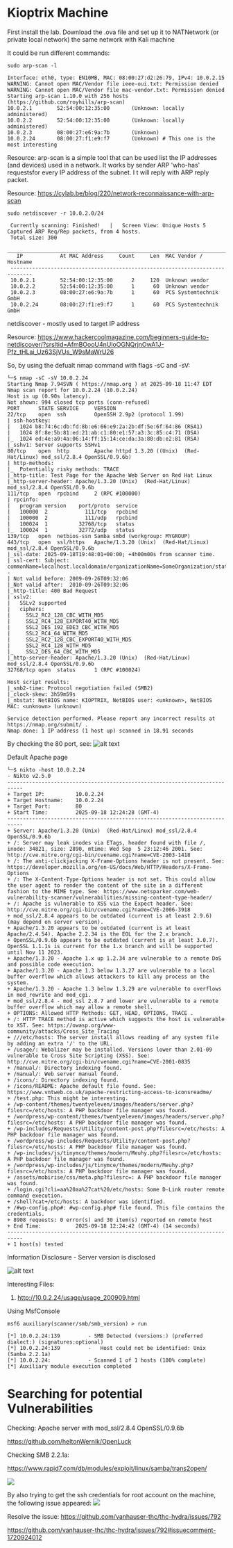 # Kioptrix Machine

First install the lab. 
Download the .ova file and set up it to NATNetwork (or private local network) the same network with Kali machine

It could be run different commands:

``` 
sudo arp-scan -l 

Interface: eth0, type: EN10MB, MAC: 08:00:27:d2:26:79, IPv4: 10.0.2.15
WARNING: Cannot open MAC/Vendor file ieee-oui.txt: Permission denied
WARNING: Cannot open MAC/Vendor file mac-vendor.txt: Permission denied
Starting arp-scan 1.10.0 with 256 hosts (https://github.com/royhills/arp-scan)
10.0.2.1        52:54:00:12:35:00       (Unknown: locally administered)
10.0.2.2        52:54:00:12:35:00       (Unknown: locally administered)
10.0.2.3        08:00:27:e6:9a:7b       (Unknown)
10.0.2.24       08:00:27:f1:e9:f7       (Unknown) # This one is the most interesting

```
Resource: 
arp-scan is a simple tool that can be used list the IP addresses (and devices) used in a network. It works by sender ARP 'who-has' requestsfor every IP address of the subnet. I t will reply with ARP reply packet. 

Resource: https://cylab.be/blog/220/network-reconnaissance-with-arp-scan

``` 
sudo netdiscover -r 10.0.2.0/24

 Currently scanning: Finished!   |   Screen View: Unique Hosts 5 Captured ARP Req/Rep packets, from 4 hosts.   
 Total size: 300                                                  
 _____________________________________________________________________________
   IP            At MAC Address     Count     Len  MAC Vendor / Hostname      
 -----------------------------------------------------------------------------
 10.0.2.1        52:54:00:12:35:00      2     120  Unknown vendor                                                 
 10.0.2.2        52:54:00:12:35:00      1      60  Unknown vendor                                                 
 10.0.2.3        08:00:27:e6:9a:7b      1      60  PCS Systemtechnik GmbH                                         
 10.0.2.24       08:00:27:f1:e9:f7      1      60  PCS Systemtechnik GmbH 

```

netdiscover - mostly used to target IP address

Resource: https://www.hackercoolmagazine.com/beginners-guide-to-netdiscover/?srsltid=AfmBOooU4nUloOGNQrjnOwA1J-Pfz_tHLai_Uz63SjVUs_W9sMaWrU26


So, by using the defualt nmap command with flags -sC and -sV:

```
└─$ nmap -sC -sV 10.0.2.24                                              
Starting Nmap 7.94SVN ( https://nmap.org ) at 2025-09-18 11:47 EDT
Nmap scan report for 10.0.2.24 (10.0.2.24)
Host is up (0.90s latency).
Not shown: 994 closed tcp ports (conn-refused)
PORT      STATE SERVICE     VERSION
22/tcp    open  ssh         OpenSSH 2.9p2 (protocol 1.99)
| ssh-hostkey: 
|   1024 b8:74:6c:db:fd:8b:e6:66:e9:2a:2b:df:5e:6f:64:86 (RSA1)
|   1024 8f:8e:5b:81:ed:21:ab:c1:80:e1:57:a3:3c:85:c4:71 (DSA)
|_  1024 ed:4e:a9:4a:06:14:ff:15:14:ce:da:3a:80:db:e2:81 (RSA)
|_sshv1: Server supports SSHv1
80/tcp    open  http        Apache httpd 1.3.20 ((Unix)  (Red-Hat/Linux) mod_ssl/2.8.4 OpenSSL/0.9.6b)
| http-methods: 
|_  Potentially risky methods: TRACE
|_http-title: Test Page for the Apache Web Server on Red Hat Linux
|_http-server-header: Apache/1.3.20 (Unix)  (Red-Hat/Linux) mod_ssl/2.8.4 OpenSSL/0.9.6b
111/tcp   open  rpcbind     2 (RPC #100000)
| rpcinfo: 
|   program version    port/proto  service
|   100000  2            111/tcp   rpcbind
|   100000  2            111/udp   rpcbind
|   100024  1          32768/tcp   status
|_  100024  1          32772/udp   status
139/tcp   open  netbios-ssn Samba smbd (workgroup: MYGROUP)
443/tcp   open  ssl/https   Apache/1.3.20 (Unix)  (Red-Hat/Linux) mod_ssl/2.8.4 OpenSSL/0.9.6b
|_ssl-date: 2025-09-18T19:48:01+00:00; +4h00m00s from scanner time.
| ssl-cert: Subject: commonName=localhost.localdomain/organizationName=SomeOrganization/stateOrProvinceName=SomeState/countryName=--
| Not valid before: 2009-09-26T09:32:06
|_Not valid after:  2010-09-26T09:32:06
|_http-title: 400 Bad Request
| sslv2: 
|   SSLv2 supported
|   ciphers: 
|     SSL2_RC2_128_CBC_WITH_MD5
|     SSL2_RC4_128_EXPORT40_WITH_MD5
|     SSL2_DES_192_EDE3_CBC_WITH_MD5
|     SSL2_RC4_64_WITH_MD5
|     SSL2_RC2_128_CBC_EXPORT40_WITH_MD5
|     SSL2_RC4_128_WITH_MD5
|_    SSL2_DES_64_CBC_WITH_MD5
|_http-server-header: Apache/1.3.20 (Unix)  (Red-Hat/Linux) mod_ssl/2.8.4 OpenSSL/0.9.6b
32768/tcp open  status      1 (RPC #100024)

Host script results:
|_smb2-time: Protocol negotiation failed (SMB2)
|_clock-skew: 3h59m59s
|_nbstat: NetBIOS name: KIOPTRIX, NetBIOS user: <unknown>, NetBIOS MAC: <unknown> (unknown)

Service detection performed. Please report any incorrect results at https://nmap.org/submit/ .
Nmap done: 1 IP address (1 host up) scanned in 18.91 seconds

```

By checking the 80 port, see:
![alt text](image.png) 

Default Apache page

```
└─$ nikto -host 10.0.2.24
- Nikto v2.5.0
---------------------------------------------------------------------------
+ Target IP:          10.0.2.24
+ Target Hostname:    10.0.2.24
+ Target Port:        80
+ Start Time:         2025-09-18 12:24:28 (GMT-4)
---------------------------------------------------------------------------
+ Server: Apache/1.3.20 (Unix)  (Red-Hat/Linux) mod_ssl/2.8.4 OpenSSL/0.9.6b
+ /: Server may leak inodes via ETags, header found with file /, inode: 34821, size: 2890, mtime: Wed Sep  5 23:12:46 2001. See: http://cve.mitre.org/cgi-bin/cvename.cgi?name=CVE-2003-1418
+ /: The anti-clickjacking X-Frame-Options header is not present. See: https://developer.mozilla.org/en-US/docs/Web/HTTP/Headers/X-Frame-Options
+ /: The X-Content-Type-Options header is not set. This could allow the user agent to render the content of the site in a different fashion to the MIME type. See: https://www.netsparker.com/web-vulnerability-scanner/vulnerabilities/missing-content-type-header/
+ /: Apache is vulnerable to XSS via the Expect header. See: http://cve.mitre.org/cgi-bin/cvename.cgi?name=CVE-2006-3918
+ mod_ssl/2.8.4 appears to be outdated (current is at least 2.9.6) (may depend on server version).
+ Apache/1.3.20 appears to be outdated (current is at least Apache/2.4.54). Apache 2.2.34 is the EOL for the 2.x branch.
+ OpenSSL/0.9.6b appears to be outdated (current is at least 3.0.7). OpenSSL 1.1.1s is current for the 1.x branch and will be supported until Nov 11 2023.
+ Apache/1.3.20 - Apache 1.x up 1.2.34 are vulnerable to a remote DoS and possible code execution.
+ Apache/1.3.20 - Apache 1.3 below 1.3.27 are vulnerable to a local buffer overflow which allows attackers to kill any process on the system.
+ Apache/1.3.20 - Apache 1.3 below 1.3.29 are vulnerable to overflows in mod_rewrite and mod_cgi.
+ mod_ssl/2.8.4 - mod_ssl 2.8.7 and lower are vulnerable to a remote buffer overflow which may allow a remote shell.
+ OPTIONS: Allowed HTTP Methods: GET, HEAD, OPTIONS, TRACE .
+ /: HTTP TRACE method is active which suggests the host is vulnerable to XST. See: https://owasp.org/www-community/attacks/Cross_Site_Tracing
+ ///etc/hosts: The server install allows reading of any system file by adding an extra '/' to the URL.
+ /usage/: Webalizer may be installed. Versions lower than 2.01-09 vulnerable to Cross Site Scripting (XSS). See: http://cve.mitre.org/cgi-bin/cvename.cgi?name=CVE-2001-0835
+ /manual/: Directory indexing found.
+ /manual/: Web server manual found.
+ /icons/: Directory indexing found.
+ /icons/README: Apache default file found. See: https://www.vntweb.co.uk/apache-restricting-access-to-iconsreadme/
+ /test.php: This might be interesting.
+ /wp-content/themes/twentyeleven/images/headers/server.php?filesrc=/etc/hosts: A PHP backdoor file manager was found.
+ /wordpress/wp-content/themes/twentyeleven/images/headers/server.php?filesrc=/etc/hosts: A PHP backdoor file manager was found.
+ /wp-includes/Requests/Utility/content-post.php?filesrc=/etc/hosts: A PHP backdoor file manager was found.
+ /wordpress/wp-includes/Requests/Utility/content-post.php?filesrc=/etc/hosts: A PHP backdoor file manager was found.
+ /wp-includes/js/tinymce/themes/modern/Meuhy.php?filesrc=/etc/hosts: A PHP backdoor file manager was found.
+ /wordpress/wp-includes/js/tinymce/themes/modern/Meuhy.php?filesrc=/etc/hosts: A PHP backdoor file manager was found.
+ /assets/mobirise/css/meta.php?filesrc=: A PHP backdoor file manager was found.
+ /login.cgi?cli=aa%20aa%27cat%20/etc/hosts: Some D-Link router remote command execution.
+ /shell?cat+/etc/hosts: A backdoor was identified.
+ /#wp-config.php#: #wp-config.php# file found. This file contains the credentials.
+ 8908 requests: 0 error(s) and 30 item(s) reported on remote host
+ End Time:           2025-09-18 12:24:42 (GMT-4) (14 seconds)
---------------------------------------------------------------------------
+ 1 host(s) tested
```
Information Disclosure - Server version is disclosed

![alt text](image-1.png)

Interesting Files:
1. http://10.0.2.24/usage/usage_200909.html


Using MsfConsole

```
msf6 auxiliary(scanner/smb/smb_version) > run

[*] 10.0.2.24:139         - SMB Detected (versions:) (preferred dialect:) (signatures:optional)
[*] 10.0.2.24:139         -   Host could not be identified: Unix (Samba 2.2.1a)
[*] 10.0.2.24:            - Scanned 1 of 1 hosts (100% complete)
[*] Auxiliary module execution completed
```

# Searching for potential Vulnerabilities

Checking: Apache server with mod_ssl/2.8.4 OpenSSL/0.9.6b

https://github.com/heltonWernik/OpenLuck

Checking SMB 2.2.1a:

https://www.rapid7.com/db/modules/exploit/linux/samba/trans2open/

![](image-2.png)

By also trying to get the ssh credentials for root account on the machine, the following issue appeared: 
![](image-3.png)

Resolve the issue: 
https://github.com/vanhauser-thc/thc-hydra/issues/792

https://github.com/vanhauser-thc/thc-hydra/issues/792#issuecomment-1720924012